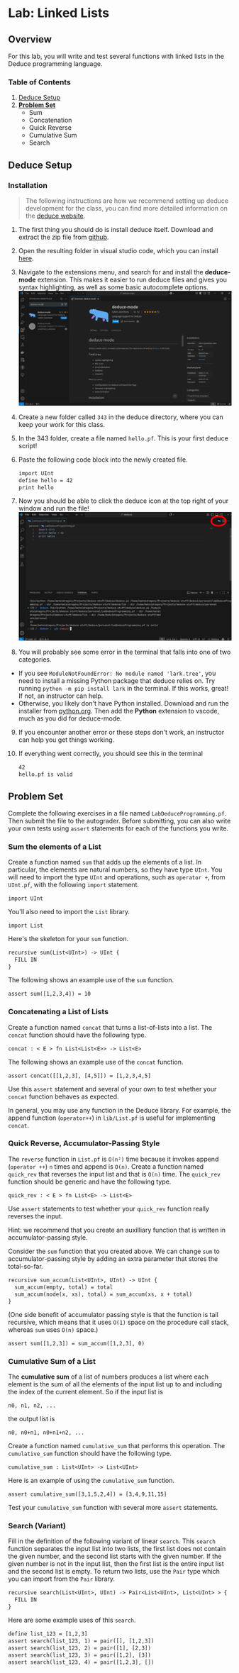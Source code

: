 # Lab: Linked Lists

## Overview

For this lab, you will write and test several functions with linked
lists in the Deduce programming language.

### Table of Contents

1. [Deduce Setup](#deduce-setup)
2. **[Problem Set](#problem-set)**
   * Sum
   * Concatenation
   * Quick Reverse
   * Cumulative Sum
   * Search

## Deduce Setup

### Installation

> The following instructions are how we recommend setting up deduce
development for the class, you can find more detailed information
on the [deduce website](https://jsiek.github.io/deduce/pages/getting-started.html).

1. The first thing you should do is install deduce itself.
Download and extract the zip file from 
[github](https://github.com/jsiek/deduce/releases).
2. Open the resulting folder in visual studio code, which you can
install [here](https://code.visualstudio.com/). 
3. Navigate to the extensions menu, and search for and install
the **deduce-mode** extension. This makes it easier to run deduce files
and gives you syntax highlighting, as well as some basic autocomplete options.
    ![](assets/deduce-demo/extension.png)

4. Create a new folder called `343` in the deduce directory, where you
can keep your work for this class. 
5. In the 343 folder, create a file named `hello.pf`. This is your first deduce script!
6.  Paste the following code block into the newly created file.
    ```
    import UInt
    define hello = 42
    print hello
    ```
7. Now you should be able to click the deduce icon at the top right of your window
and run the file!
![](assets/deduce-demo/run.png)
8. You will probably see some error in the terminal that falls into one of 
two categories.
  - If you see `ModuleNotFoundError: No module named 'lark.tree'`, you
  need to install a missing Python package that deduce relies on. Try running
  `python -m pip install lark` in the terminal. If this works, great! If not, an instructor
  can help.
  - Otherwise, you likely don't have Python installed. Download and run the 
  installer from [python.org](https://www.python.org/). Then add the **Python**
  extension to vscode, much as you did for deduce-mode.
9. If you encounter another error or these steps don't work,
an instructor can help you get things working.
10. If everything went correctly, you should see this in the terminal

    ```
    42
    hello.pf is valid
    ```

## Problem Set

Complete the following exercises in a file named `LabDeduceProgramming.pf`. 
Then submit the file to the autograder. 
Before submitting, you can also write your own tests using `assert` statements
for each of the functions you write.

### Sum the elements of a List

Create a function named `sum` that adds up the elements of a list.  In
particular, the elements are natural numbers, so they have type `UInt`.
You will need to import the type `UInt` and operations, such as
`operator +`, from `UInt.pf`, with the following `import` statement.

```
import UInt
```

You'll also need to import the `List` library.

```
import List
```

Here's the skeleton for your `sum` function.

```
recursive sum(List<UInt>) -> UInt {
  FILL IN
}
```

The following shows an example use of the `sum` function.

```
assert sum([1,2,3,4]) = 10
```

### Concatenating a List of Lists

Create a function named `concat` that turns a list-of-lists into a
list. The `concat` function should have the following type.

```
concat : < E > fn List<List<E>> -> List<E>
```

The following shows an example use of the `concat` function.

```
assert concat([[1,2,3], [4,5]]) = [1,2,3,4,5]
```

Use this `assert` statement and several of your own to test whether
your `concat` function behaves as expected.

In general, you may use any function in the Deduce library.  For
example, the append function (`operator++`) in `lib/List.pf` is useful
for implementing `concat`.

### Quick Reverse, Accumulator-Passing Style

The `reverse` function in `List.pf` is `O(n²)` time because it invokes
append (`operator ++`) `n` times and append is `O(n)`. Create a
function named `quick_rev` that reverses the input list and that is
`O(n)` time. The `quick_rev` function should be generic and have the
following type.

```
quick_rev : < E > fn List<E> -> List<E>
```

Use `assert` statements to test whether your `quick_rev` function
really reverses the input.

Hint: we recommend that you create an auxilliary function that is
written in accumulator-passing style.

Consider the `sum` function that you created above.  We can change
`sum` to accumulator-passing style by adding an extra parameter that
stores the total-so-far.

```
recursive sum_accum(List<UInt>, UInt) -> UInt {
  sum_accum(empty, total) = total
  sum_accum(node(x, xs), total) = sum_accum(xs, x + total)
}
```

(One side benefit of accumulator passing style is that the function is
tail recursive, which means that it uses `O(1)` space on the procedure
call stack, whereas `sum` uses `O(n)` space.)

```
assert sum([1,2,3]) = sum_accum([1,2,3], 0)
```

### Cumulative Sum of a List

The **cumulative sum** of a list of numbers produces a list where each
element is the sum of all the elements of the input list up to and
including the index of the current element.
So if the input list is 
```
n0, n1, n2, ...
```
the output list is
```
n0, n0+n1, n0+n1+n2, ...
```

Create a function named `cumulative_sum` that performs this operation.
The `cumulative_sum` function should have the following type.

```
cumulative_sum : List<UInt> -> List<UInt>
```

Here is an example of using the `cumulative_sum` function.

```
assert cumulative_sum([3,1,5,2,4]) = [3,4,9,11,15]
```

Test your `cumulative_sum` function with several more `assert`
statements.

### Search (Variant)

Fill in the definition of the following variant of linear `search`.
This `search` function separates the input list into two lists, the
first list does not contain the given number, and the second list
starts with the given number. If the given number is not in the input
list, then the first list is the entire input list and the second list
is empty. To return two lists, use the `Pair` type which you can
import from the `Pair` library.

```
recursive search(List<UInt>, UInt) -> Pair<List<UInt>, List<UInt> > {
  FILL IN
}
```

Here are some example uses of this `search`.

```
define list_123 = [1,2,3]
assert search(list_123, 1) = pair([], [1,2,3])
assert search(list_123, 2) = pair([1], [2,3])
assert search(list_123, 3) = pair([1,2], [3])
assert search(list_123, 4) = pair([1,2,3], [])
```
